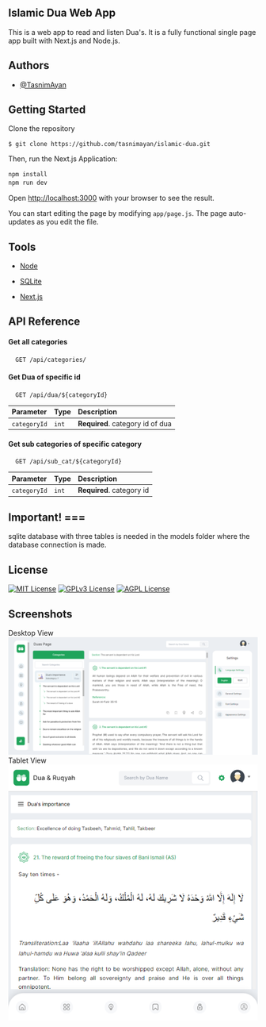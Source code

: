 ## Islamic Dua Web App

This is a web app to read and listen Dua's. It is a fully functional single page app built with Next.js and Node.js.

## Authors

- [@TasnimAyan](https://www.github.com/tasnimayan)

## Getting Started

Clone the repository

```
$ git clone https://github.com/tasnimayan/islamic-dua.git
```

Then, run the Next.js Application:

```bash
npm install
npm run dev

```

Open [http://localhost:3000](http://localhost:3000) with your browser to see the result.

You can start editing the page by modifying `app/page.js`. The page auto-updates as you edit the file.

## Tools

- [Node](https://nodejs.org/en/)

- [SQLite](https://www.sqlite.org/)

- [Next.js](https://nextjs.org/)

## API Reference

#### Get all categories

```http
  GET /api/categories/
```

#### Get Dua of specific id

```http
  GET /api/dua/${categoryId}
```

| Parameter    | Type  | Description                      |
| :----------- | :---- | :------------------------------- |
| `categoryId` | `int` | **Required**. category id of dua |

#### Get sub categories of specific category

```http
  GET /api/sub_cat/${categoryId}
```

| Parameter    | Type  | Description               |
| :----------- | :---- | :------------------------ |
| `categoryId` | `int` | **Required**. category id |

## Important! ===

sqlite database with three tables is needed in the models folder where the database connection is made.

## License

[![MIT License](https://img.shields.io/badge/License-MIT-green.svg)](https://choosealicense.com/licenses/mit/)
[![GPLv3 License](https://img.shields.io/badge/License-GPL%20v3-yellow.svg)](https://opensource.org/licenses/)
[![AGPL License](https://img.shields.io/badge/license-AGPL-blue.svg)](http://www.gnu.org/licenses/agpl-3.0)

## Screenshots

Desktop View
![Desktop View](https://github.com/tasnimayan/islamic-dua/blob/main/public/screenshot/desktop.png)
Tablet View
![Tablet View](https://github.com/tasnimayan/islamic-dua/blob/main/public/screenshot/tablet.png)
